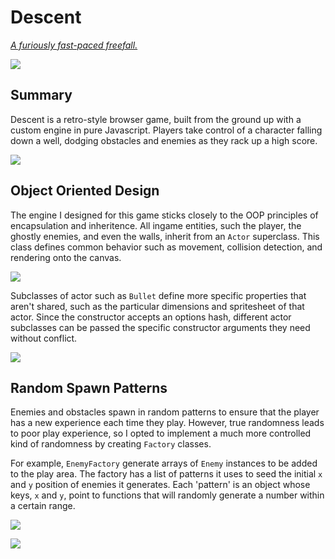 
# Descent

[*A furiously fast-paced freefall.*](http://www.lschraier.com/Descent/)

![](https://66.media.tumblr.com/3f3adbd5866f0f327cecf9bbd4e0dd83/tumblr_pqc8pa5A8l1wejsx8o1_1280.gif)

## Summary

Descent is a retro-style browser game, built from the ground up with a custom engine in pure Javascript. Players take control of a character falling down a well, dodging obstacles and enemies as they rack up a high score.

![](https://66.media.tumblr.com/7a4087ca382688a9cf5981bc3bc430fb/tumblr_pqcd7kN5am1wejsx8o1_540.gif)

## Object Oriented Design

The engine I designed for this game sticks closely to the OOP principles of encapsulation and inheritence. All ingame entities, such the player, the ghostly enemies, and even the walls, inherit from an `Actor` superclass. This class defines common behavior such as movement, collision detection, and rendering onto the canvas.

![](https://66.media.tumblr.com/48862073f260011465c01d8ecc1c3d24/tumblr_pqcc4f7qaZ1wejsx8o1_500.png)

Subclasses of actor such as `Bullet` define more specific properties that aren't shared, such as the particular dimensions and spritesheet of that actor. Since the constructor accepts an options hash, different actor subclasses can be passed the specific constructor arguments they need without conflict.

![](https://66.media.tumblr.com/1e79fd55579e64d603e67a5f745e8441/tumblr_pqcc4f7qaZ1wejsx8o2_500.png)

## Random Spawn Patterns

Enemies and obstacles spawn in random patterns to ensure that the player has a new experience each time they play. However, true randomness leads to poor play experience, so I opted to implement a much more controlled kind of randomness by creating `Factory` classes.

For example, `EnemyFactory` generate arrays of `Enemy` instances to be added to the play area. The factory has a list of patterns it uses to seed the initial `x` and `y` position of enemies it generates. Each 'pattern' is an object whose keys, `x` and `y`, point to functions that will randomly generate a number within a certain range.

![](https://66.media.tumblr.com/567ecb0e12b7f2c717c974b2b92eb028/tumblr_pqccr4kNsP1wejsx8o1_1280.png)

![](https://66.media.tumblr.com/60f75b9d8490c0c12100f2dcfdafae53/tumblr_pqcctrw4ca1wejsx8o1_1280.png)

